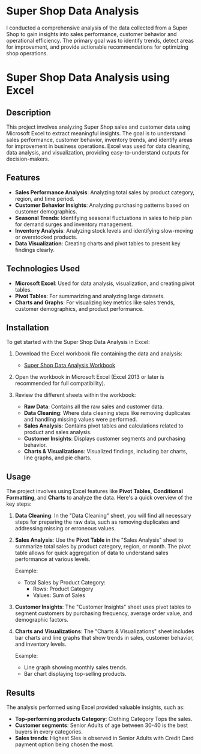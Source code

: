 # Super Shop Data Analysis
I conducted a comprehensive analysis of the data collected from a Super Shop to gain insights into sales performance, customer behavior and operational efficiency. The primary goal was to identify trends, detect areas for improvement, and provide actionable recommendations for optimizing shop operations.
# Super Shop Data Analysis using Excel

## Description
This project involves analyzing Super Shop sales and customer data using Microsoft Excel to extract meaningful insights. The goal is to understand sales performance, customer behavior, inventory trends, and identify areas for improvement in business operations. Excel was used for data cleaning, data analysis, and visualization, providing easy-to-understand outputs for decision-makers.

## Features
- **Sales Performance Analysis**: Analyzing total sales by product category, region, and time period.
- **Customer Behavior Insights**: Analyzing purchasing patterns based on customer demographics.
- **Seasonal Trends**: Identifying seasonal fluctuations in sales to help plan for demand surges and inventory management.
- **Inventory Analysis**: Analyzing stock levels and identifying slow-moving or overstocked products.
- **Data Visualization**: Creating charts and pivot tables to present key findings clearly.

## Technologies Used
- **Microsoft Excel**: Used for data analysis, visualization, and creating pivot tables.
- **Pivot Tables**: For summarizing and analyzing large datasets.
- **Charts and Graphs**: For visualizing key metrics like sales trends, customer demographics, and product performance.

## Installation

To get started with the Super Shop Data Analysis in Excel:

1. Download the Excel workbook file containing the data and analysis:
   - [Super Shop Data Analysis Workbook](link-to-file)

2. Open the workbook in Microsoft Excel (Excel 2013 or later is recommended for full compatibility).

3. Review the different sheets within the workbook:
   - **Raw Data**: Contains all the raw sales and customer data.
   - **Data Cleaning**: Where data cleaning steps like removing duplicates and handling missing values were performed.
   - **Sales Analysis**: Contains pivot tables and calculations related to product and sales analysis.
   - **Customer Insights**: Displays customer segments and purchasing behavior.
   - **Charts & Visualizations**: Visualized findings, including bar charts, line graphs, and pie charts.

## Usage

The project involves using Excel features like **Pivot Tables**, **Conditional Formatting**, and **Charts** to analyze the data. Here's a quick overview of the key steps:

1. **Data Cleaning**: In the "Data Cleaning" sheet, you will find all necessary steps for preparing the raw data, such as removing duplicates and addressing missing or erroneous values.

2. **Sales Analysis**: Use the **Pivot Table** in the "Sales Analysis" sheet to summarize total sales by product category, region, or month. The pivot table allows for quick aggregation of data to understand sales performance at various levels.

   Example: 
   - Total Sales by Product Category:
     - Rows: Product Category
     - Values: Sum of Sales

3. **Customer Insights**: The "Customer Insights" sheet uses pivot tables to segment customers by purchasing frequency, average order value, and demographic factors.

4. **Charts and Visualizations**: The "Charts & Visualizations" sheet includes bar charts and line graphs that show trends in sales, customer behavior, and inventory levels.

   Example: 
   - Line graph showing monthly sales trends.
   - Bar chart displaying top-selling products.

## Results

The analysis performed using Excel provided valuable insights, such as:

- **Top-performing products Category**: Clothing Category Tops the sales.
- **Customer segments**: Senior Adults of age between 30-40 is the best buyers in every categories.
- **Sales trends**: Highest Sles is observed in Senior Adults with Credit Card payment option being chosen the most.
